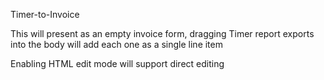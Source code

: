 Timer-to-Invoice

This will present as an empty invoice form, dragging Timer report exports into the body will add each one as a single line item

Enabling HTML edit mode will support direct editing

